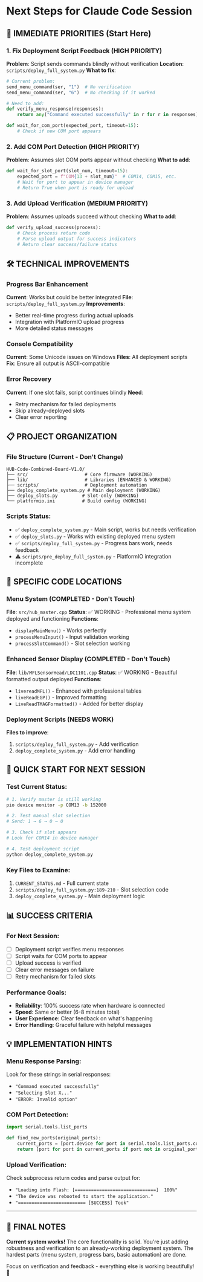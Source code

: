 # Next Steps for Claude Code Session

## 🎯 IMMEDIATE PRIORITIES (Start Here)

### 1. Fix Deployment Script Feedback (HIGH PRIORITY)
**Problem**: Script sends commands blindly without verification
**Location**: `scripts/deploy_full_system.py`
**What to fix**:
```python
# Current problem:
send_menu_command(ser, "1")  # No verification
send_menu_command(ser, "6")  # No checking if it worked

# Need to add:
def verify_menu_response(responses):
    return any("Command executed successfully" in r for r in responses)

def wait_for_com_port(expected_port, timeout=15):
    # Check if new COM port appears
```

### 2. Add COM Port Detection (HIGH PRIORITY)
**Problem**: Assumes slot COM ports appear without checking
**What to add**:
```python
def wait_for_slot_port(slot_num, timeout=15):
    expected_port = f"COM{13 + slot_num}"  # COM14, COM15, etc.
    # Wait for port to appear in device manager
    # Return True when port is ready for upload
```

### 3. Add Upload Verification (MEDIUM PRIORITY)
**Problem**: Assumes uploads succeed without checking
**What to add**:
```python
def verify_upload_success(process):
    # Check process return code
    # Parse upload output for success indicators
    # Return clear success/failure status
```

## 🛠️ TECHNICAL IMPROVEMENTS

### Progress Bar Enhancement
**Current**: Works but could be better integrated
**File**: `scripts/deploy_full_system.py`
**Improvements**:
- Better real-time progress during actual uploads
- Integration with PlatformIO upload progress
- More detailed status messages

### Console Compatibility  
**Current**: Some Unicode issues on Windows
**Files**: All deployment scripts
**Fix**: Ensure all output is ASCII-compatible

### Error Recovery
**Current**: If one slot fails, script continues blindly
**Need**: 
- Retry mechanism for failed deployments
- Skip already-deployed slots
- Clear error reporting

## 📋 PROJECT ORGANIZATION

### File Structure (Current - Don't Change)
```
HUB-Code-Combined-Board-V1.0/
├── src/                     # Core firmware (WORKING)
├── lib/                     # Libraries (ENHANCED & WORKING)
├── scripts/                 # Deployment automation
├── deploy_complete_system.py # Main deployment (WORKING)
├── deploy_slots.py         # Slot-only (WORKING)
└── platformio.ini          # Build config (WORKING)
```

### Scripts Status:
- ✅ `deploy_complete_system.py` - Main script, works but needs verification
- ✅ `deploy_slots.py` - Works with existing deployed menu system
- ✅ `scripts/deploy_full_system.py` - Progress bars work, needs feedback
- ⚠️ `scripts/pre_deploy_full_system.py` - PlatformIO integration incomplete

## 🔧 SPECIFIC CODE LOCATIONS

### Menu System (COMPLETED - Don't Touch)
**File**: `src/hub_master.cpp`
**Status**: ✅ WORKING - Professional menu system deployed and functioning
**Functions**: 
- `displayMainMenu()` - Works perfectly
- `processMenuInput()` - Input validation working
- `processSlotCommand()` - Slot selection working

### Enhanced Sensor Display (COMPLETED - Don't Touch)  
**File**: `lib/MFLSensorHead/LDC1101.cpp`
**Status**: ✅ WORKING - Beautiful formatted output deployed
**Functions**:
- `livereadMFL()` - Enhanced with professional tables
- `liveReadEGP()` - Improved formatting
- `LiveReadTMAGFormatted()` - Added for better display

### Deployment Scripts (NEEDS WORK)
**Files to improve**:
1. `scripts/deploy_full_system.py` - Add verification
2. `deploy_complete_system.py` - Add error handling

## 🚀 QUICK START FOR NEXT SESSION

### Test Current Status:
```bash
# 1. Verify master is still working
pio device monitor -p COM13 -b 152000

# 2. Test manual slot selection 
# Send: 1 → 6 → 0 → 0

# 3. Check if slot appears
# Look for COM14 in device manager

# 4. Test deployment script
python deploy_complete_system.py
```

### Key Files to Examine:
1. `CURRENT_STATUS.md` - Full current state
2. `scripts/deploy_full_system.py:189-210` - Slot selection code
3. `deploy_complete_system.py` - Main deployment logic

## 📊 SUCCESS CRITERIA

### For Next Session:
- [ ] Deployment script verifies menu responses
- [ ] Script waits for COM ports to appear  
- [ ] Upload success is verified
- [ ] Clear error messages on failure
- [ ] Retry mechanism for failed slots

### Performance Goals:
- **Reliability**: 100% success rate when hardware is connected
- **Speed**: Same or better (6-8 minutes total)
- **User Experience**: Clear feedback on what's happening
- **Error Handling**: Graceful failure with helpful messages

## 💡 IMPLEMENTATION HINTS

### Menu Response Parsing:
Look for these strings in serial responses:
- `"Command executed successfully"` 
- `"Selecting Slot X..."`
- `"ERROR: Invalid option"`

### COM Port Detection:
```python
import serial.tools.list_ports

def find_new_ports(original_ports):
    current_ports = [port.device for port in serial.tools.list_ports.comports()]
    return [port for port in current_ports if port not in original_ports]
```

### Upload Verification:
Check subprocess return codes and parse output for:
- `"Loading into Flash: [==============================]  100%"`
- `"The device was rebooted to start the application."`
- `"========================= [SUCCESS] Took"`

---

## 🎊 FINAL NOTES

**Current system works!** The core functionality is solid. You're just adding robustness and verification to an already-working deployment system. The hardest parts (menu system, progress bars, basic automation) are done.

Focus on verification and feedback - everything else is working beautifully! 🚀